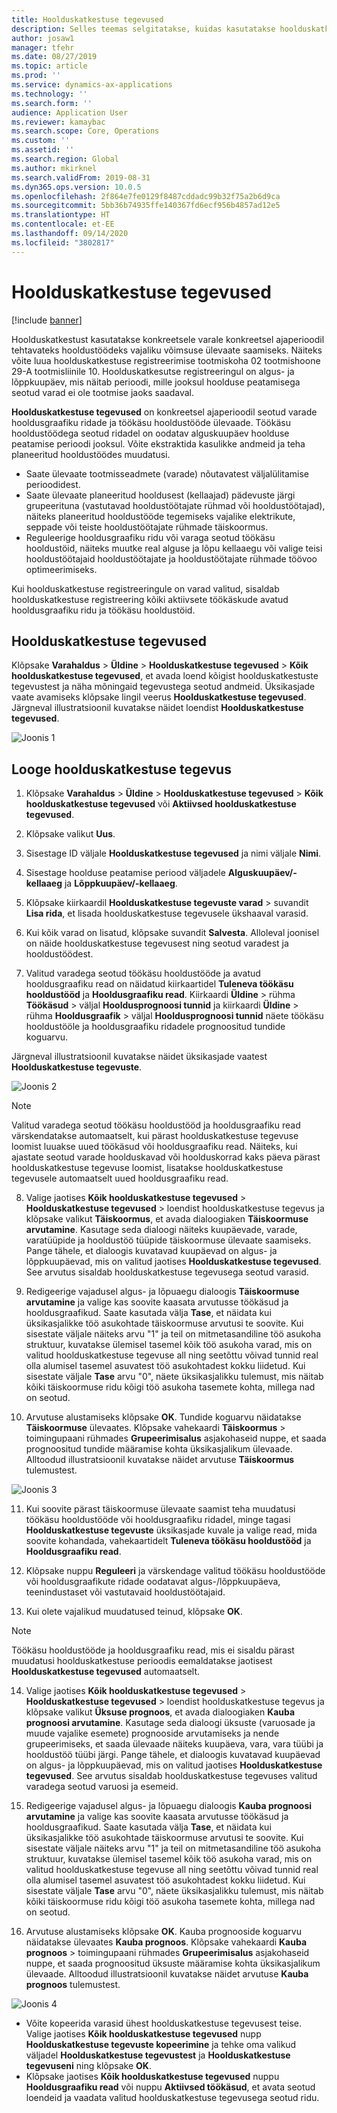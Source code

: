 ```yaml
---
title: Hoolduskatkestuse tegevused
description: Selles teemas selgitatakse, kuidas kasutatakse hoolduskatkestust konkreetsele varale konkreetsel ajaperioodil tehtavateks hooldustöödeks vajaliku võimsuse ülevaate saamiseks.
author: josaw1
manager: tfehr
ms.date: 08/27/2019
ms.topic: article
ms.prod: ''
ms.service: dynamics-ax-applications
ms.technology: ''
ms.search.form: ''
audience: Application User
ms.reviewer: kamaybac
ms.search.scope: Core, Operations
ms.custom: ''
ms.assetid: ''
ms.search.region: Global
ms.author: mkirknel
ms.search.validFrom: 2019-08-31
ms.dyn365.ops.version: 10.0.5
ms.openlocfilehash: 2f864e7fe0129f8487cddadc99b32f75a2b6d9ca
ms.sourcegitcommit: 5bb36b74935ffe140367fd6ecf956b4857ad12e5
ms.translationtype: HT
ms.contentlocale: et-EE
ms.lasthandoff: 09/14/2020
ms.locfileid: "3802817"
---
```

# <a name="maintenance-downtime-activities"></a>Hoolduskatkestuse tegevused

[!include [banner](../../includes/banner.md)]

Hoolduskatkestust kasutatakse konkreetsele varale konkreetsel ajaperioodil tehtavateks hooldustöödeks vajaliku võimsuse ülevaate saamiseks. Näiteks võite luua hoolduskatkestuse registreerimise tootmiskoha 02 tootmishoone 29-A tootmisliinile 10. Hoolduskatkesutse registreeringul on algus- ja lõppkuupäev, mis näitab perioodi, mille jooksul hoolduse peatamisega seotud varad ei ole tootmise jaoks saadaval.

**Hoolduskatkestuse tegevused** on konkreetsel ajaperioodil seotud varade hooldusgraafiku ridade ja töökäsu hooldustööde ülevaade. Töökäsu hooldustöödega seotud ridadel on oodatav alguskuupäev hoolduse peatamise perioodi jooksul. Võite ekstraktida kasulikke andmeid ja teha planeeritud hooldustöödes muudatusi.

- Saate ülevaate tootmisseadmete (varade) nõutavatest väljalülitamise perioodidest.  
- Saate ülevaate planeeritud hooldusest (kellaajad) pädevuste järgi grupeerituna (vastutavad hooldustöötajate rühmad või hooldustöötajad), näiteks planeeritud hooldustööde tegemiseks vajalike elektrikute, seppade või teiste hooldustöötajate rühmade täiskoormus.  
- Reguleerige hooldusgraafiku ridu või varaga seotud töökäsu hooldustöid, näiteks muutke real alguse ja lõpu kellaaegu või valige teisi hooldustöötajaid hooldustöötajate ja hooldustöötajate rühmade töövoo optimeerimiseks.

Kui hoolduskatkestuse registreeringule on varad valitud, sisaldab hoolduskatkestuse registreering kõiki aktiivsete töökäskude avatud hooldusgraafiku ridu ja töökäsu hooldustöid.

## <a name="maintenance-downtime-activities"></a>Hoolduskatkestuse tegevused

Klõpsake **Varahaldus** > **Üldine** > **Hoolduskatkestuse tegevused** > **Kõik hoolduskatkestuse tegevused**, et avada loend kõigist hoolduskatkestuste tegevustest ja näha mõningaid tegevustega seotud andmeid. Üksikasjade vaate avamiseks klõpsake lingil veerus **Hoolduskatkestuse tegevused**. Järgneval illustratsioonil kuvatakse näidet loendist **Hoolduskatkestuse tegevused**.

![Joonis 1](media/19-preventive-maintenance.png)


## <a name="create-a-maintenance-downtime-activity"></a>Looge hoolduskatkestuse tegevus

1. Klõpsake **Varahaldus** > **Üldine** > **Hoolduskatkestuse tegevused** > **Kõik hoolduskatkestuse tegevused** või **Aktiivsed hoolduskatkestuse tegevused**.

2. Klõpsake valikut **Uus**.

3. Sisestage ID väljale **Hoolduskatkestuse tegevused** ja nimi väljale **Nimi**.

4. Sisestage hoolduse peatamise periood väljadele **Alguskuupäev/-kellaaeg** ja **Lõppkuupäev/-kellaaeg**.

5. Klõpsake kiirkaardil **Hoolduskatkestuse tegevuste varad** > suvandit **Lisa rida**, et lisada hoolduskatkestuse tegevusele ükshaaval varasid.

6. Kui kõik varad on lisatud, klõpsake suvandit **Salvesta**. Alloleval joonisel on näide hoolduskatkestuse tegevusest ning seotud varadest ja hooldustöödest.

7. Valitud varadega seotud töökäsu hooldustööde ja avatud hooldusgraafiku read on näidatud kiirkaartidel **Tuleneva töökäsu hooldustööd** ja **Hooldusgraafiku read**. Kiirkaardi **Üldine** > rühma **Töökäsud** > väljal **Hooldusprognoosi tunnid** ja kiirkaardi **Üldine** > rühma **Hooldusgraafik** > väljal **Hooldusprognoosi tunnid** näete töökäsu hooldustööle ja hooldusgraafiku ridadele prognoositud tundide koguarvu.

Järgneval illustratsioonil kuvatakse näidet üksikasjade vaatest **Hoolduskatkestuse tegevuste**.

![Joonis 2](media/20-preventive-maintenance.png)

>[!NOTE]
>Valitud varadega seotud töökäsu hooldustööd ja hooldusgraafiku read värskendatakse automaatselt, kui pärast hoolduskatkestuse tegevuse loomist luuakse uued töökäsud või hooldusgraafiku read. Näiteks, kui ajastate seotud varade hoolduskavad või hoolduskorrad kaks päeva pärast hoolduskatkestuse tegevuse loomist, lisatakse hoolduskatkestuse tegevusele automaatselt uued hooldusgraafiku read.

8. Valige jaotises **Kõik hoolduskatkestuse tegevused** > **Hoolduskatkestuse tegevused** > loendist hoolduskatkestuse tegevus ja klõpsake valikut **Täiskoormus**, et avada dialoogiaken **Täiskoormuse arvutamine**. Kasutage seda dialoogi näiteks kuupäevade, varade, varatüüpide ja hooldustöö tüüpide täiskoormuse ülevaate saamiseks. Pange tähele, et dialoogis kuvatavad kuupäevad on algus- ja lõppkuupäevad, mis on valitud jaotises **Hoolduskatkestuse tegevused**. See arvutus sisaldab hoolduskatkestuse tegevusega seotud varasid.

9. Redigeerige vajadusel algus- ja lõpuaegu dialoogis **Täiskoormuse arvutamine** ja valige kas soovite kaasata arvutusse töökäsud ja hooldusgraafikud. Saate kasutada välja **Tase**, et näidata kui üksikasjalikke töö asukohtade täiskoormuse arvutusi te soovite. Kui sisestate väljale näiteks arvu "1" ja teil on mitmetasandiline töö asukoha struktuur, kuvatakse ülemisel tasemel kõik töö asukoha varad, mis on valitud hoolduskatkestuse tegevuse all ning seetõttu võivad tunnid real olla alumisel tasemel asuvatest töö asukohtadest kokku liidetud. Kui sisestate väljale **Tase** arvu "0", näete üksikasjalikku tulemust, mis näitab kõiki täiskoormuse ridu kõigi töö asukoha tasemete kohta, millega nad on seotud.

10. Arvutuse alustamiseks klõpsake **OK**. Tundide koguarvu näidatakse **Täiskoormuse** ülevaates. Klõpsake vahekaardi **Täiskoormus** > toimingupaani rühmades **Grupeerimisalus** asjakohaseid nuppe, et saada prognoositud tundide määramise kohta üksikasjalikum ülevaade. Alltoodud illustratsioonil kuvatakse näidet arvutuse **Täiskoormus** tulemustest.

![Joonis 3](media/21-preventive-maintenance.png)

11. Kui soovite pärast täiskoormuse ülevaate saamist teha muudatusi töökäsu hooldustööde või hooldusgraafiku ridadel, minge tagasi **Hoolduskatkestuse tegevuste** üksikasjade kuvale ja valige read, mida soovite kohandada, vahekaartidelt **Tuleneva töökäsu hooldustööd** ja **Hooldusgraafiku read**.

12. Klõpsake nuppu **Reguleeri** ja värskendage valitud töökäsu hooldustööde või hooldusgraafikute ridade oodatavat algus-/lõppkuupäeva, teenindustaset või vastutavaid hooldustöötajaid.

13. Kui olete vajalikud muudatused teinud, klõpsake **OK**. 

>[!NOTE]
>Töökäsu hooldustööde ja hooldusgraafiku read, mis ei sisaldu pärast muudatusi hoolduskatkestuse perioodis eemaldatakse jaotisest **Hoolduskatkestuse tegevused** automaatselt.

14. Valige jaotises **Kõik hoolduskatkestuse tegevused** > **Hoolduskatkestuse tegevused** > loendist hoolduskatkestuse tegevus ja klõpsake valikut **Üksuse prognoos**, et avada dialoogiaken **Kauba prognoosi arvutamine**. Kasutage seda dialoogi üksuste (varuosade ja muude vajalike esemete) prognooside arvutamiseks ja nende grupeerimiseks, et saada ülevaade näiteks kuupäeva, vara, vara tüübi ja hooldustöö tüübi järgi. Pange tähele, et dialoogis kuvatavad kuupäevad on algus- ja lõppkuupäevad, mis on valitud jaotises **Hoolduskatkestuse tegevused**. See arvutus sisaldab hoolduskatkestuse tegevuses valitud varadega seotud varuosi ja esemeid.

15. Redigeerige vajadusel algus- ja lõpuaegu dialoogis **Kauba prognoosi arvutamine** ja valige kas soovite kaasata arvutusse töökäsud ja hooldusgraafikud. Saate kasutada välja **Tase**, et näidata kui üksikasjalikke töö asukohtade täiskoormuse arvutusi te soovite. Kui sisestate väljale näiteks arvu "1" ja teil on mitmetasandiline töö asukoha struktuur, kuvatakse ülemisel tasemel kõik töö asukoha varad, mis on valitud hoolduskatkestuse tegevuse all ning seetõttu võivad tunnid real olla alumisel tasemel asuvatest töö asukohtadest kokku liidetud. Kui sisestate väljale **Tase** arvu "0", näete üksikasjalikku tulemust, mis näitab kõiki täiskoormuse ridu kõigi töö asukoha tasemete kohta, millega nad on seotud.

16. Arvutuse alustamiseks klõpsake **OK**. Kauba prognooside koguarvu näidatakse ülevaates  **Kauba prognoos**. Klõpsake vahekaardi **Kauba prognoos** > toimingupaani rühmades **Grupeerimisalus** asjakohaseid nuppe, et saada prognoositud üksuste määramise kohta üksikasjalikum ülevaade. Alltoodud illustratsioonil kuvatakse näidet arvutuse **Kauba prognoos** tulemustest.

![Joonis 4](media/22-preventive-maintenance.png)

- Võite kopeerida varasid ühest hoolduskatkestuse tegevusest teise. Valige jaotises **Kõik hoolduskatkestuse tegevused** nupp **Hoolduskatkestuse tegevuste kopeerimine** ja tehke oma valikud väljadel **Hoolduskatkestuse tegevustest** ja **Hoolduskatkestuse tegevuseni** ning klõpsake **OK**.
- Klõpsake jaotises **Kõik hoolduskatkestuse tegevused** nuppu **Hooldusgraafiku read** või nuppu **Aktiivsed töökäsud**, et avata seotud loendeid ja vaadata valitud hoolduskatkestuse tegevusega seotud ridu.

